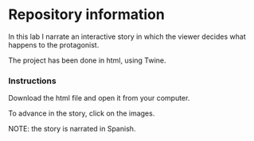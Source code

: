 # Repository information
In this lab I narrate an interactive story in which the viewer decides what happens to the protagonist.

The project has been done in html, using Twine.

### Instructions
Download the html file and open it from your computer.

To advance in the story, click on the images.

NOTE: the story is narrated in Spanish.
